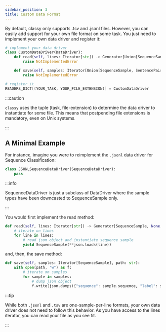 ```yaml
---
sidebar_position: 3
title: Custom Data Format
---
```


By default, classy only supports .tsv and .jsonl files. However, you can easily add support for your own file format on some task.
You just need to implement your own data driver and register it:

```python
# implement your data driver
class CustomDataDriver(DataDriver):
    def read(self, lines: Iterator[str]) -> Generator[Union[SequenceSample, SentencePairSample, TokensSample, QASample, GenerationSample], None, None]:
        raise NotImplementedError

    def save(self, samples: Iterator[Union[SequenceSample, SentencePairSample, TokensSample, QASample, GenerationSample]], path: str):
        raise NotImplementedError

# register it
READERS_DICT[(YOUR_TASK, YOUR_FILE_EXTENSION)] = CustomDataDriver
```

:::caution

`classy` uses the tuple (task, file-extension) to determine the data driver to instantiate for some file. This means that
postpending file extensions is mandatory, even on Unix systems.

:::

## A Minimal Example

For instance, imagine you were to reimplement the `.jsonl` data driver for Sequence Classification:

```python
class JSONLSequenceDataDriver(SequenceDataDriver):
    pass
```

:::info

SequenceDataDriver is just a subclass of DataDriver where the sample types have been downcasted to SequenceSample only.

:::

You would first implement the read method:

```python
def read(self, lines: Iterator[str]) -> Generator[SequenceSample, None, None]:
    # iterate on lines
    for line in lines:
        # read json object and instantiate sequence sample
        yield SequenceSample(**json.loads(line))
```

and, then, the save method:

```python
def save(self, samples: Iterator[SequenceSample], path: str):
    with open(path, "w") as f:
        # iterate on samples
        for sample in samples:
            # dump json object
            f.write(json.dumps({"sequence": sample.sequence, "label": sample.reference_annotation}) + "\n")
```

:::tip

While both `.jsonl` and `.tsv` are one-sample-per-line formats, your own data driver does not need to follow this behavior. As you
have access to the lines iterator, you can read your file as you see fit.

:::